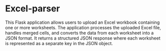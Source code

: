 # Excel-parser
This Flask application allows users to upload an Excel workbook containing one or more worksheets. The application processes the uploaded Excel file, handles merged cells, and converts the data from each worksheet into a JSON format. It returns a structured JSON response where each worksheet is represented as a separate key in the JSON object.
